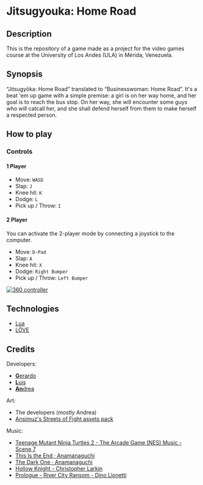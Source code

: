 # Jitsugyouka: Home Road

## Description

This is the repository of a game made as a project for the video games course at the University of Los Andes (ULA) in Mérida, Venezuela.

## Synopsis

“Jitsugyōka: Home Road” translated to “Businesswoman: Home Road”. It's a beat 'em up game with a simple premise: a girl is on her way home, and her goal is to reach the bus stop. On her way, she will encounter some guys who will catcall her, and she shall defend herself from them to make herself a respected person.

## How to play

### Controls

#### 1 Player

- Move: `WASD`
- Slap: `J`
- Knee hit: `K`
- Dodge: `L`
- Pick up / Throw: `I`

#### 2 Player

You can activate the 2-player mode by connecting a joystick to the computer.

- Move: `D-Pad`
- Slap: `A`
- Knee hit: `X`
- Dodge: `Right Bumper`
- Pick up / Throw: `Left Bumper`

[![360 controller](https://love2d.org/w/images/d/d4/360_controller.png)](https://love2d.org/w/images/d/d4/360_controller.png)

## Technologies

- [Lua](https://www.lua.org/)
- [LÖVE](https://love2d.org/)

## Credits

Developers:
- [**G**erardo](https://github.com/SaymedDustga)
- [**L**uis](https://github.com/DonLarry)
- [**An**drea](https://github.com/s0ymiranda)

Art:
- The developers (mostly Andrea)
- [Ansimuz's Streets of Fight assets pack](https://ansimuz.itch.io/streets-of-fight)

Music:
- [Teenage Mutant Ninja Turtles 2 - The Arcade Game (NES) Music - Scene 7](https://www.youtube.com/watch?v=BfTrejmnbYo)
- [This Is the End · Anamanaguchi](https://www.youtube.com/watch?v=09m93Fm36bc)
- [The Dark One · Anamanaguchi](https://youtu.be/TNfItV62gD8)
- [Hollow Knight - Christopher Larkin](https://youtu.be/r6PuACnHkNY)
- [Prologue - River City Ransom - Dino Lionetti](https://youtu.be/d7GiSzUaibg)
